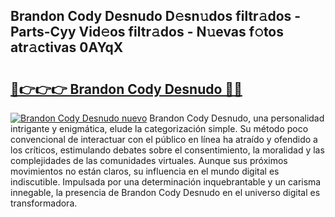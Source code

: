## Brandon Cody Desnudo D𝚎sn𝚞dos filtr𝚊dos - Parts-Cyy Vid𝚎os filtr𝚊dos - N𝚞evas f𝚘tos atr𝚊ctivas 0AYqX

# <h2><a href="http://mb4u67.tromn.icu/?c=Brandon+Cody+Desnudo">🔗👉👉👉 Brandon Cody Desnudo 🔗🔗</a></h2>

[![Brandon Cody Desnudo nuevo](https://i.imgur.com/pEAQMta.gif)](http://mb4u67.tromn.icu/?c=Brandon+Cody+Desnudo)
Brandon Cody Desnudo, una personalidad intrigante y enigmática, elude la categorización simple. Su método poco convencional de interactuar con el público en línea ha atraído y ofendido a los críticos, estimulando debates sobre el consentimiento, la moralidad y las complejidades de las comunidades virtuales. Aunque sus próximos movimientos no están claros, su influencia en el mundo digital es indiscutible. Impulsada por una determinación inquebrantable y un carisma innegable, la presencia de Brandon Cody Desnudo en el universo digital es transformadora.
